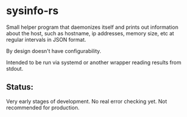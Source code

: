 # sysinfo-rs

Small helper program that daemonizes itself and prints out information about the host, such as hostname, ip addresses, memory size, etc at regular intervals in JSON format.

By design doesn't have configurability.

Intended to be run via systemd or another wrapper reading results from stdout.


## Status:

Very early stages of development. No real error checking yet. Not recommended for production.